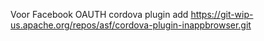 Voor Facebook OAUTH
cordova plugin add https://git-wip-us.apache.org/repos/asf/cordova-plugin-inappbrowser.git
